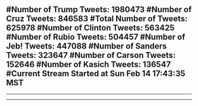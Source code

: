 #Number of Trump Tweets: 1980473
#Number of Cruz Tweets: 846583
#Total Number of Tweets: 625978 
#Number of Clinton Tweets: 563425
#Number of Rubio Tweets: 504457
#Number of Jeb! Tweets: 447088
#Number of Sanders Tweets: 323647
#Number of Carson Tweets: 152646
#Number of Kasich Tweets: 136547
#Current Stream Started at Sun Feb 14 17:43:35 MST
---
---
---
